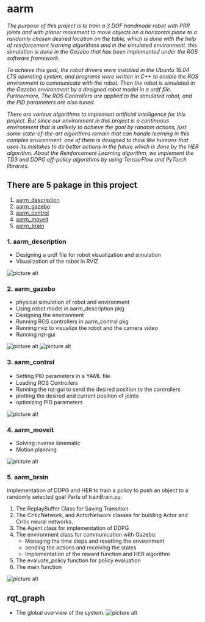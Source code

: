 # **aarm**

*The purpose of this project is to train a 3 DOF handmade robot with PRR joints and with planer movement to move objects on a horizontal plane to a randomly chosen desired location on the table, which is done with the help of reinforcement learning algorithms and in the simulated environment. this simulation is done in the Gazebo that has been implemented under the ROS software framework.*

*To achieve this goal, the robot drivers were installed in the Ubuntu 16.04 LTS operating system, and programs were written in C++ to enable the ROS environment to communicate with the robot. Then the robot is simulated in the Gazebo environment by a designed robot model in a urdf file. Furthermore, The ROS Controllers are applied to the simulated robot, and the PID parameters are also tuned.*

*There are various algorithms to implement artificial intelligence for this project. But since our environment in this project is a continuous environment that is unlikely to achieve the goal by random actions, just some state-of-the-art algorithms remain that can handle learning in this complex environment. one of them is designed to think like humans that uses its mistakes to do better actions in the future which is done by the HER algorithm. About the Reinforcement Learning algorithm, we implement the TD3 and DDPG off-policy algorithms by using TensorFlow and PyTorch libraries.*

## There are 5 pakage in this project
1. <a href="#1-aarm_description">aarm_description</a>
2. <a href="#2-aarm_gazebo">aarm_gazebo</a>
3. <a href="#3-aarm_control">aarm_control</a>
4. <a href="#4-aarm_moveit">aarm_moveit</a>
5. <a href="#5-aarm_brain">aarm_brain</a>

### 1. aarm_description

* Designing a urdf file for robot visualization and simulation
* Visualization of the robot in RVIZ

![picture alt](https://github.com/ake1999/aarm/blob/master/images/Screenshot_RVIZ.png "Screenshot_RVIZ")

### 2. aarm_gazebo

* physical simulation of robot and environment
* Using robot model in aarm_description pkg
* Designing the environment
* Running ROS controllers in aarm_control pkg
* Running rviz to visualize the robot and the camera video
* Running rqt-gui

![picture alt](https://github.com/ake1999/aarm/blob/master/images/Screenshot_gazebo.png "Screenshot_gazebo")
![picture alt](https://github.com/ake1999/aarm/blob/master/images/Screenshot_RVIZ_camera.png "Screenshot_RVIZ_camera")

### 3. aarm_control

* Setting PID parameters in a YAML ﬁle
* Loading ROS Controllers
* Running the rqt-gui to send the desired position to  the controllers
* plotting the desired and current position of joints
* optimizing PID parameters

![picture alt](https://github.com/ake1999/aarm/blob/master/images/Screenshot_controlers.png "Screenshot_controlers")

### 4. aarm_moveit

* Solving inverse kinematic
* Motion planning

![picture alt](https://github.com/ake1999/aarm/blob/master/images/Screenshot_moveit.jpg "Screenshot_moveit")

### 5. aarm_brain

implementation of DDPG and HER to train a policy to push an object to a randomly selected goal
Parts of trainBrain.py:
1. The ReplayBuffer Class for Saving Transition
2. The CriticNetwork, and ActorNetwork classes for building Actor and Critic neural networks.
3. The Agent class for implementation of DDPG
4. The environment class for communication with Gazebo:
    * Managing the time steps and resetting the environment
    * sending the actions and receiving the states
    * Implementation of the reward function and HER algorithm
5. The evaluate_policy function for policy evaluation
6. The main function

![picture alt](https://github.com/ake1999/aarm/blob/master/images/DDPG.jpg "DDPG")
## rqt_graph
* The global overview of the system. 
![picture alt](https://github.com/ake1999/aarm/blob/master/images/project_scheme.png "project.scheme")
